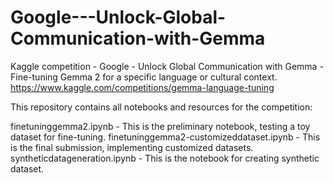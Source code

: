 # Google---Unlock-Global-Communication-with-Gemma
Kaggle competition - Google - Unlock Global Communication with Gemma - Fine-tuning Gemma 2 for a specific language or cultural context.
https://www.kaggle.com/competitions/gemma-language-tuning

This repository contains all notebooks and resources for the competition:

finetuninggemma2.ipynb - This is the preliminary notebook, testing a toy dataset for fine-tuning.
finetuninggemma2-customizeddataset.ipynb - This is the final submission, implementing customized datasets.
syntheticdatageneration.ipynb - This is the notebook for creating synthetic dataset.

